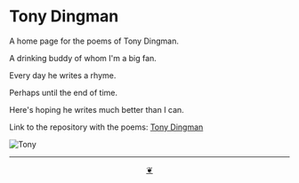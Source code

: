 # Tony Dingman

A home page for the poems of Tony Dingman.

A drinking buddy of whom I'm a big fan.

Every day he writes a rhyme.

Perhaps until the end of time.

Here's hoping he writes much better than I can.



Link to the repository with the poems: [Tony Dingman]( https://tony-dingman.github.io )

![Tony]( https://tony-dingman.github.io/2004-tony-dingman-by-frank-lobdell.png )



***

<center title="You have reached the end of the line" ><a title="Return to top" href=javascript:window.scrollTo(0,0); class=aDingbat > ❦ </a></center>